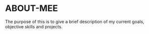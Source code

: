 # ABOUT-MEE
The purpose of this is to give a brief description of my current goals, objective skills and projects.
